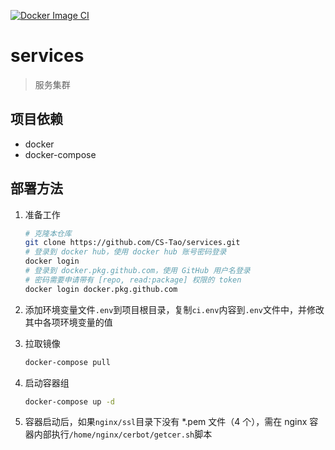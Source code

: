 [![Docker Image CI](https://github.com/CS-Tao/services/workflows/Docker%20Compose%20CI/badge.svg)](https://github.com/CS-Tao/services/actions)
# services

> 服务集群

## 项目依赖

- docker
- docker-compose

## 部署方法

1. 准备工作

    ```bash
    # 克隆本仓库
    git clone https://github.com/CS-Tao/services.git
    # 登录到 docker hub，使用 docker hub 账号密码登录
    docker login
    # 登录到 docker.pkg.github.com，使用 GitHub 用户名登录
    # 密码需要申请带有 [repo, read:package] 权限的 token
    docker login docker.pkg.github.com
    ```

1. 添加环境变量文件`.env`到项目根目录，复制`ci.env`内容到`.env`文件中，并修改其中各项环境变量的值

1. 拉取镜像

    ```bash
    docker-compose pull
    ```

1. 启动容器组

    ```bash
    docker-compose up -d
    ```

1. 容器启动后，如果`nginx/ssl`目录下没有 *.pem 文件（4 个），需在 nginx 容器内部执行`/home/nginx/cerbot/getcer.sh`脚本

